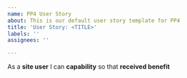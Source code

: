```yaml
---
name: PP4 User Story
about: This is our default user story template for PP4
title: 'User Story: <TITLE>'
labels: ''
assignees: ''

---
```


As a **site user** I can **capability** so that **received benefit**
